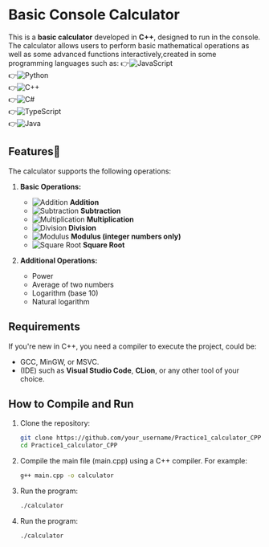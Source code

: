# Basic Console Calculator

This is a **basic calculator** developed in **C++**, designed to run in the console. The calculator allows users to perform basic mathematical operations as well as some advanced functions interactively,created in some programming languages such as:
   👉![JavaScript](https://img.shields.io/badge/JavaScript-F7DF1E?style=for-the-badge&logo=javascript&logoColor=black)<br>
   👉![Python](https://img.shields.io/badge/Python-3776AB?style=for-the-badge&logo=python&logoColor=white)<br>
   👉![C++](https://img.shields.io/badge/C++-00599C?style=for-the-badge&logo=c%2B%2B&logoColor=white)<br>
   👉![C#](https://img.shields.io/badge/C%23-239120?style=for-the-badge&logo=c-sharp&logoColor=white)<br>
   👉![TypeScript](https://img.shields.io/badge/TypeScript-007ACC?style=for-the-badge&logo=typescript&logoColor=white)<br>
   👉![Java](https://img.shields.io/badge/Java-007396?style=for-the-badge&logo=java&logoColor=white)<br>
   
## **Features**🚩

The calculator supports the following operations:

1. **Basic Operations:**
   - ![Addition](https://img.icons8.com/color/48/000000/plus-math.png) **Addition**
   - ![Subtraction](https://img.icons8.com/color/48/000000/minus-math.png) **Subtraction**
   - ![Multiplication](https://img.icons8.com/color/48/000000/multiply.png) **Multiplication**
   - ![Division](https://img.icons8.com/color/48/000000/divide.png) **Division**
   - ![Modulus](https://img.icons8.com/color/48/000000/percentage.png) **Modulus (integer numbers only)** 
   - ![Square Root](https://img.icons8.com/color/48/000000/square-root.png) **Square Root**


2. **Additional Operations:**
   - Power
   - Average of two numbers
   - Logarithm (base 10)
   - Natural logarithm

## **Requirements**

If you're new in C++, you need a compiler to execute the project, could be:

- GCC, MinGW, or MSVC.
- (IDE) such as **Visual Studio Code**, **CLion**, or any other tool of your choice.

## **How to Compile and Run**

1. Clone the repository:
   ```bash
   git clone https://github.com/your_username/Practice1_calculator_CPP
   cd Practice1_calculator_CPP
2. Compile the main file (main.cpp) using a C++ compiler. For example:
   ```bash
   g++ main.cpp -o calculator
3. Run the program:
    ```bash
   ./calculator


3. Run the program:
   ```bash
   ./calculator


